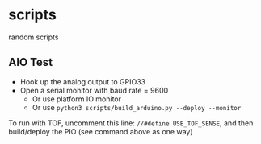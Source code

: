 # scripts
random scripts

## AIO Test
- Hook up the analog output to GPIO33
- Open a serial monitor with baud rate = 9600
    - Or use platform IO monitor
    - Or use `python3 scripts/build_arduino.py --deploy --monitor`

To run with TOF, uncomment this line: `//#define USE_TOF_SENSE`, and then build/deploy the PIO (see command above as one way) 